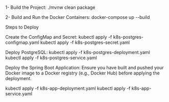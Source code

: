 1- Build the Project:
./mvnw clean package

2- Build and Run the Docker Containers:
docker-compose up --build




Steps to Deploy

Create the ConfigMap and Secret:
kubectl apply -f k8s-postgres-configmap.yaml
kubectl apply -f k8s-postgres-secret.yaml

Deploy PostgreSQL:
kubectl apply -f k8s-postgres-deployment.yaml
kubectl apply -f k8s-postgres-service.yaml

Deploy the Spring Boot Application:
Ensure you have built and pushed your Docker image to a Docker registry (e.g., Docker Hub) before applying the deployment.

kubectl apply -f k8s-app-deployment.yaml
kubectl apply -f k8s-app-service.yaml

